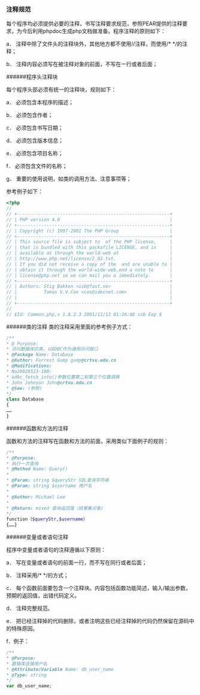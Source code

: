 ### 注释规范

每个程序均必须提供必要的注释，书写注释要求规范，参照PEAR提供的注释要求，为今后利用phpdoc生成php文档做准备。程序注释的原则如下：

a． 注释中除了文件头的注释块外，其他地方都不使用//注释，而使用/* */的注释；

b． 注释内容必须写在被注释对象的前面，不写在一行或者后面；

######程序头注释块

每个程序头部必须有统一的注释块，规则如下：

a． 必须包含本程序的描述；

b． 必须包含作者；

c． 必须包含书写日期；

d． 必须包含版本信息；

e． 必须包含项目名称；

f． 必须包含文件的名称；

g． 重要的使用说明，如类的调用方法、注意事项等；

参考例子如下：

```php
<?php
//
// +---------------------------------------------------------+
// | PHP version 4.0                                         |
// +---------------------------------------------------------+
// | Copyright (c) 1997-2001 The PHP Group                   |
// +---------------------------------------------------------+
// | This source file is subject to  of the PHP license,     |
// | that is bundled with this packafile LICENSE, and is     |
// | available at through the world-web at                   |
// | http://www.php.net/license/2_02.txt.                    |
// | If you did not receive a copy of the  and are unable to |
// | obtain it through the world-wide-web,end a note to      |
// | license@php.net so we can mail you a immediately.       |
// +---------------------------------------------------------+
// | Authors: Stig Bakken <ssb@fast.no>                      |
// |          Tomas V.V.Cox <cox@idecnet.com>                |
// |                                                         |
// +---------------------------------------------------------+
//
// $Id: Common.php,v 1.8.2.3 2001/11/13 01:26:48 ssb Exp $
```


######类的注释
类的注释采用里面的参考例子方式：
```php
/**
* @ Purpose:
* 访问数据库的类，以ODBC作为通用访问接口
* @Package Name: Database
* @Author: Forrest Gump gump@crtvu.edu.cn
* @Modifications:
* No20020523-100:
* odbc_fetch_into()参数位置第二和第三个位置调换
* John Johnson John@crtvu.edu.cn
* @See: (参照)
*/
class Database
{
……
}
```


######函数和方法的注释

函数和方法的注释写在函数和方法的前面，采用类似下面例子的规则：

```php
/**
* @Purpose:
* 执行一次查询
* @Method Name: Query()
*
* @Param: string $queryStr SQL查询字符串
* @Param: string $username 用户名
*
* @Author: Michael Lee
*
* @Return: mixed 查询返回值（结果集对象）
*/
function（$queryStr,$username）
{……}
```


######变量或者语句注释

程序中变量或者语句的注释遵循以下原则：

a． 写在变量或者语句的前面一行，而不写在同行或者后面；

b． 注释采用/* */的方式；

c． 每个函数前面要包含一个注释块。内容包括函数功能简述，输入/输出参数，预期的返回值，出错代码定义。

d． 注释完整规范。

e． 把已经注释掉的代码删除，或者注明这些已经注释掉的代码仍然保留在源码中的特殊原因。

f．例子：

```php
/**
* @Purpose:
* 数据库连接用户名
* @Attribute/Variable Name: db_user_name
* @Type: string
*/
var db_user_name;
```
